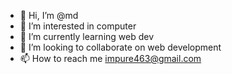 - 👋 Hi, I’m @md
- 👀 I’m interested in computer
- 🌱 I’m currently learning web dev
- 💞️ I’m looking to collaborate on web development
- 📫 How to reach me impure463@gmail.com


<!---
kaif371/kaif371 is a ✨ special ✨ repository because its `README.md` (this file) appears on your GitHub profile.
You can click the Preview link to take a look at your changes.
--->
